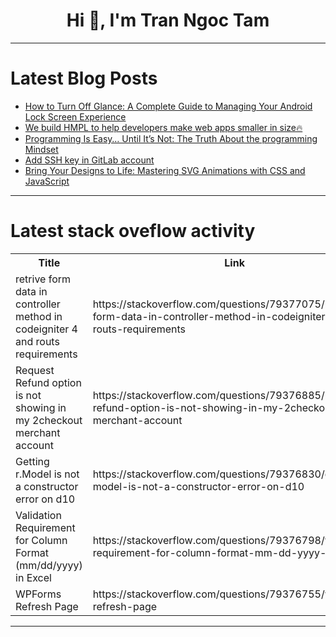 <h1 align="center">Hi 👋, I'm Tran Ngoc Tam</h1>

---

# Latest Blog Posts 
<!-- BLOG-POST-LIST:START -->
- [How to Turn Off Glance: A Complete Guide to Managing Your Android Lock Screen Experience](https://dev.to/adambrooks1231/how-to-turn-off-glance-a-complete-guide-to-managing-your-android-lock-screen-experience-51ih)
- [We build HMPL to help developers make web apps smaller in size🔥](https://dev.to/anthonymax/we-build-hmpl-to-help-developers-make-web-apps-smaller-in-size-5f8k)
- [Programming Is Easy… Until It’s Not: The Truth About the programming Mindset](https://dev.to/web_dev-usman/programming-is-easy-until-its-not-the-truth-about-the-programming-mindset-3d5j)
- [Add SSH key in GitLab account](https://dev.to/nitinkumar30/add-ssh-key-in-gitlab-account-45j9)
- [Bring Your Designs to Life: Mastering SVG Animations with CSS and JavaScript](https://dev.to/okoye_ndidiamaka_5e3b7d30/bring-your-designs-to-life-mastering-svg-animations-with-css-and-javascript-mgi)
<!-- BLOG-POST-LIST:END -->

---

# Latest stack oveflow activity
<table>
  <tr><th>Title</th><th>Link</th></tr>
  <!-- STACKOVERFLOW:START --><tr><td>retrive form data in controller method in codeigniter 4 and routs requirements</td><td>https://stackoverflow.com/questions/79377075/retrive-form-data-in-controller-method-in-codeigniter-4-and-routs-requirements</td></tr><tr><td>Request Refund option is not showing in my 2checkout merchant account</td><td>https://stackoverflow.com/questions/79376885/request-refund-option-is-not-showing-in-my-2checkout-merchant-account</td></tr><tr><td>Getting r.Model is not a constructor error on d10</td><td>https://stackoverflow.com/questions/79376830/getting-r-model-is-not-a-constructor-error-on-d10</td></tr><tr><td>Validation Requirement for Column Format &lpar;mm/dd/yyyy&rpar; in Excel</td><td>https://stackoverflow.com/questions/79376798/validation-requirement-for-column-format-mm-dd-yyyy-in-excel</td></tr><tr><td>WPForms Refresh Page</td><td>https://stackoverflow.com/questions/79376755/wpforms-refresh-page</td></tr><!-- STACKOVERFLOW:END -->
</table>

---


